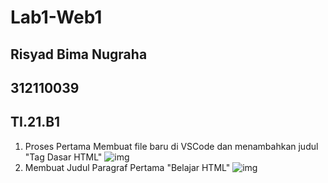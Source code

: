 # Lab1-Web1
## Risyad Bima Nugraha
## 312110039
## TI.21.B1

1. Proses Pertama Membuat file baru di VSCode dan menambahkan  judul "Tag Dasar HTML" 
![img](SS/proses1)
2. Membuat Judul Paragraf Pertama "Belajar HTML"
![img](SS/proses2)
